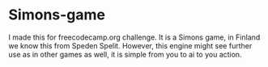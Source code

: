 # Simons-game
I made this for freecodecamp.org challenge. It is a Simons game, in Finland we know this from Speden Spelit. However, this engine might see further use as in other games as well, it is simple from you to ai to you action.

